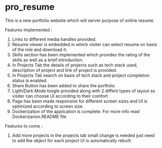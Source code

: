 # pro_resume

This is a new portfolio website which will server purpose of online resume.

Features Implemented : 
1. Links to different media handles provided.
2. Resume viewer is embedded in which visiter can select resume on basis of the role and download it.
3. Skills section has been implemented which provides the rating of the skills as well as a brief introduction.
4. In Projects Tab the details of projects such as tech stack used, description of project and link of project is provided.
5. In Projects Tab search on basis of tech stack and project completion status is enabled.
6. Share Button has been added to share the portfolio.
7. Ligth/Dark Mode toogle provided along with 2 diffent types of layout so visiter can choose UI according to their comfort.
8. Page has been made responsive for different screen sizes and UI is optimized according to screen size.
9. Dockerization of the application is complete. For more info read Dockerizarion.README file

Features to come : 

1. Add more projects in the projects tab small change is needed just need to add the object for each project UI is automatically rebuilt.
